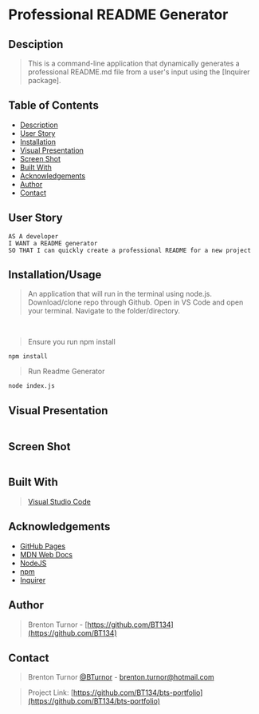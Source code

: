 # Professional README Generator

## Desciption

> This is a command-line application that dynamically generates a professional README.md file from a user's input using the [Inquirer package].

 ## Table of Contents 
  - [Description](#description)
  - [User Story](#user-story)
  - [Installation](#installation)
  - [Visual Presentation](#visual-presentation)
  - [Screen Shot](#screen-shot)
  - [Built With](#built-with)
  - [Acknowledgements](#acknowledgements)
  - [Author](#author)
  - [Contact](#contact)

## User Story
```
AS A developer
I WANT a README generator
SO THAT I can quickly create a professional README for a new project
```

## Installation/Usage

> An application that will run in the terminal using node.js.
> Download/clone repo through Github. Open in VS Code and open your terminal. Navigate to the folder/directory.
<br />

> Ensure you run npm install

```shell
npm install
```

> Run Readme Generator

```shell
node index.js
```

## Visual Presentation

><img src="" alt="">

## Screen Shot

><img src="" alt="">

## Built With

> [Visual Studio Code](https://code.visualstudio.com/)

## Acknowledgements

* [GitHub Pages](https://pages.github.com)
* [MDN Web Docs](https://developer.mozilla.org/en-US/)
* [NodeJS](https://nodejs.org/en/)
* [npm](https://www.npmjs.com/)
* [Inquirer](https://www.npmjs.com/package/inquirer#documentation)

## Author

> Brenton Turnor - [https://github.com/BT134](https://github.com/BT134)

## Contact 

> Brenton Turnor [@BTurnor](https://twitter.com/BTurnor) - brenton.turnor@hotmail.com

> Project Link: [https://github.com/BT134/bts-portfolio](https://github.com/BT134/bts-portfolio)
